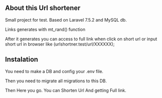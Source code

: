 ## About this Url shortener
Small project for test. Based on Laravel 7.5.2 and MySQL db.

Links generates with mt_rand() function

After it generates you can access to full link when click on short url or input short url in browser like (urlshortner.test/url/XXXXXX);

## Instalation

You need to make a DB and config your .env file.

Then you need to migrate all migrations to this DB.

Then Here you go. You can Shorten Url And getting Full link.

